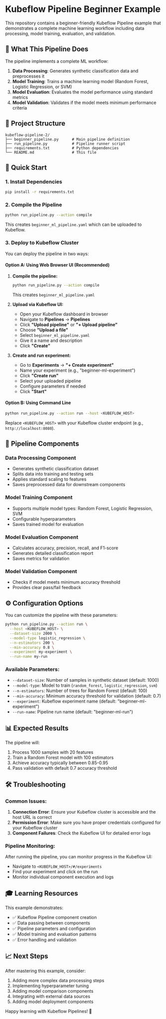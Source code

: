 # Kubeflow Pipeline Beginner Example

This repository contains a beginner-friendly Kubeflow Pipeline example that demonstrates a complete machine learning workflow including data processing, model training, evaluation, and validation.

## 🎯 What This Pipeline Does

The pipeline implements a complete ML workflow:

1. **Data Processing**: Generates synthetic classification data and preprocesses it
2. **Model Training**: Trains a machine learning model (Random Forest, Logistic Regression, or SVM)
3. **Model Evaluation**: Evaluates the model performance using standard metrics
4. **Model Validation**: Validates if the model meets minimum performance criteria

## 📁 Project Structure

```
kubeflow-pipeline-2/
├── beginner_pipeline.py      # Main pipeline definition
├── run_pipeline.py           # Pipeline runner script
├── requirements.txt          # Python dependencies
└── README.md                 # This file
```

## 🚀 Quick Start

### 1. Install Dependencies

```bash
pip install -r requirements.txt
```

### 2. Compile the Pipeline

```bash
python run_pipeline.py --action compile
```

This creates `beginner_ml_pipeline.yaml` which can be uploaded to Kubeflow.

### 3. Deploy to Kubeflow Cluster

You can deploy the pipeline in two ways:

#### Option A: Using Web Browser UI (Recommended)

1. **Compile the pipeline:**
   ```bash
   python run_pipeline.py --action compile
   ```
   This creates `beginner_ml_pipeline.yaml`

2. **Upload via Kubeflow UI:**
   - Open your Kubeflow dashboard in browser
   - Navigate to **Pipelines** → **Pipelines**
   - Click **"Upload pipeline"** or **"+ Upload pipeline"**
   - Choose **"Upload a file"**
   - Select `beginner_ml_pipeline.yaml`
   - Give it a name and description
   - Click **"Create"**

3. **Create and run experiment:**
   - Go to **Experiments** → **"+ Create experiment"**
   - Name your experiment (e.g., "beginner-ml-experiment")
   - Click **"Create run"**
   - Select your uploaded pipeline
   - Configure parameters if needed
   - Click **"Start"**

#### Option B: Using Command Line

```bash
python run_pipeline.py --action run --host <KUBEFLOW_HOST>
```

Replace `<KUBEFLOW_HOST>` with your Kubeflow cluster endpoint (e.g., `http://localhost:8080`).

## 🔧 Pipeline Components

### Data Processing Component
- Generates synthetic classification dataset
- Splits data into training and testing sets
- Applies standard scaling to features
- Saves preprocessed data for downstream components

### Model Training Component
- Supports multiple model types: Random Forest, Logistic Regression, SVM
- Configurable hyperparameters
- Saves trained model for evaluation

### Model Evaluation Component
- Calculates accuracy, precision, recall, and F1-score
- Generates detailed classification report
- Saves metrics for validation

### Model Validation Component
- Checks if model meets minimum accuracy threshold
- Provides clear pass/fail feedback

## ⚙️ Configuration Options

You can customize the pipeline with these parameters:

```bash
python run_pipeline.py --action run \
  --host <KUBEFLOW_HOST> \
  --dataset-size 2000 \
  --model-type logistic_regression \
  --n-estimators 200 \
  --min-accuracy 0.8 \
  --experiment my-experiment \
  --run-name my-run
```

### Available Parameters:
- `--dataset-size`: Number of samples in synthetic dataset (default: 1000)
- `--model-type`: Model to train (`random_forest`, `logistic_regression`, `svm`)
- `--n-estimators`: Number of trees for Random Forest (default: 100)
- `--min-accuracy`: Minimum accuracy threshold for validation (default: 0.7)
- `--experiment`: Kubeflow experiment name (default: "beginner-ml-experiment")
- `--run-name`: Pipeline run name (default: "beginner-ml-run")

## 📊 Expected Results

The pipeline will:
1. Process 1000 samples with 20 features
2. Train a Random Forest model with 100 estimators
3. Achieve accuracy typically between 0.85-0.95
4. Pass validation with default 0.7 accuracy threshold

## 🛠️ Troubleshooting

### Common Issues:

1. **Connection Error**: Ensure your Kubeflow cluster is accessible and the host URL is correct
2. **Permission Error**: Make sure you have proper credentials configured for your Kubeflow cluster
3. **Component Failures**: Check the Kubeflow UI for detailed error logs

### Pipeline Monitoring:

After running the pipeline, you can monitor progress in the Kubeflow UI:
- Navigate to `<KUBEFLOW_HOST>/#/experiments`
- Find your experiment and click on the run
- Monitor individual component execution and logs

## 🎓 Learning Resources

This example demonstrates:
- ✅ Kubeflow Pipeline component creation
- ✅ Data passing between components
- ✅ Pipeline parameters and configuration
- ✅ Model training and evaluation patterns
- ✅ Error handling and validation

## 📈 Next Steps

After mastering this example, consider:
1. Adding more complex data processing steps
2. Implementing hyperparameter tuning
3. Adding model comparison components
4. Integrating with external data sources
5. Adding model deployment components

Happy learning with Kubeflow Pipelines! 🚀